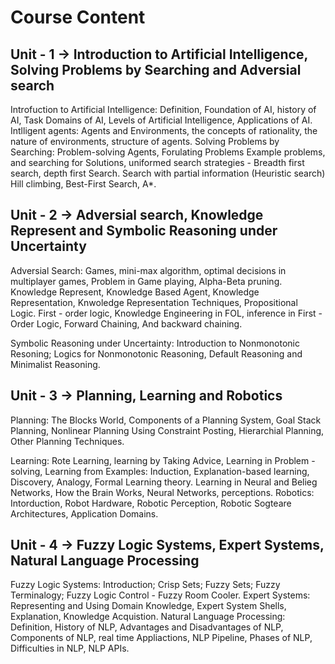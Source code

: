 # Course Content
## Unit - 1 -> Introduction to Artificial Intelligence, Solving Problems by Searching and Adversial search
Introfuction to Artificial Intelligence: Definition, Foundation of AI, history of AI, Task Domains of AI, Levels of Artificial Intelligence,
Applications of AI. Intlligent agents: Agents and Environments, the concepts of rationality, the nature of environments, structure of agents.
Solving Problems by Searching: Problem-solving Agents, Forulating Problems
Example problems, and searching for Solutions, uniformed search strategies - Breadth first search, depth first Search.
Search with partial information (Heuristic search) Hill climbing, Best-First Search, A*.

## Unit - 2 -> Adversial search, Knowledge Represent and Symbolic Reasoning under Uncertainty
Adversial Search: Games, mini-max algorithm, optimal decisions in multiplayer games, Problem in Game playing, Alpha-Beta pruning.
Knowledge Represent, Knowledge Based Agent, Knowledge Representation, Knwoledge Representation Techniques, Propositional Logic.
First - order logic, Knowledge Engineering in FOL, inference in First - Order Logic, Forward Chaining, And backward chaining.

Symbolic Reasoning under Uncertainty: Introduction to Nonmonotonic Resoning; Logics for Nonmonotonic Reasoning, Default Reasoning
and Minimalist Reasoning.

## Unit - 3 -> Planning, Learning and Robotics
Planning: The Blocks World, Components of a Planning System, Goal Stack Planning, Nonlinear Planning Using Constraint Posting,
Hierarchial Planning, Other Planning Techniques.

Learning: Rote Learning, learning by Taking Advice, Learning in Problem - solving, Learning from Examples: Induction,
Explanation-based learning, Discovery, Analogy, Formal Learning theory.
Learning in Neural and Belieg Networks, How the Brain Works, Neural Networks, perceptions.
Robotics: Intorduction, Robot Hardware, Robotic Perception, Robotic Sogteare Architectures, Application Domains.

## Unit - 4 -> Fuzzy Logic Systems, Expert Systems, Natural Language Processing
Fuzzy Logic Systems: Introduction; Crisp Sets; Fuzzy Sets; Fuzzy Terminalogy; Fuzzy Logic Control - Fuzzy Room Cooler.
Expert Systems: Representing and Using Domain Knowledge, Expert System Shells, Explanation, Knowledge Acquistion.
Natural Language Processing: Definition, History of NLP, Advantages and Disadvantages of NLP, Components of NLP, real time Appliactions,
NLP Pipeline, Phases of NLP, Difficulties in NLP, NLP APIs.
